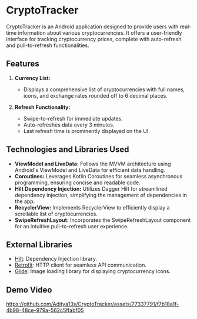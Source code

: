 # CryptoTracker

CryptoTracker is an Android application designed to provide users with real-time information about various cryptocurrencies. It offers a user-friendly interface for tracking cryptocurrency prices, complete with auto-refresh and pull-to-refresh functionalities.

## Features

1. **Currency List:**
   - Displays a comprehensive list of cryptocurrencies with full names, icons, and exchange rates rounded off to 6 decimal places.

2. **Refresh Functionality:**
   - Swipe-to-refresh for immediate updates.
   - Auto-refreshes data every 3 minutes.
   - Last refresh time is prominently displayed on the UI.

## Technologies and Libraries Used

- **ViewModel and LiveData:** Follows the MVVM architecture using Android's ViewModel and LiveData for efficient data handling.
- **Coroutines:** Leverages Kotlin Coroutines for seamless asynchronous programming, ensuring concise and readable code.
- **Hilt Dependency Injection:** Utilizes Dagger Hilt for streamlined dependency injection, simplifying the management of dependencies in the app.
- **RecyclerView:** Implements RecyclerView to efficiently display a scrollable list of cryptocurrencies.
- **SwipeRefreshLayout:** Incorporates the SwipeRefreshLayout component for an intuitive pull-to-refresh user experience.

## External Libraries

- [Hilt](https://dagger.dev/hilt/): Dependency Injection library.
- [Retrofit](https://square.github.io/retrofit/): HTTP client for seamless API communication.
- [Glide](https://github.com/bumptech/glide): Image loading library for displaying cryptocurrency icons.

## Demo Video
https://github.com/Aditya13s/CryptoTracker/assets/77337791/f7b18a1f-4b98-48ce-979a-562c5ffabf05

